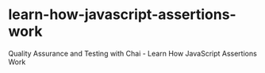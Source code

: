 # learn-how-javascript-assertions-work
Quality Assurance and Testing with Chai - Learn How JavaScript Assertions Work
